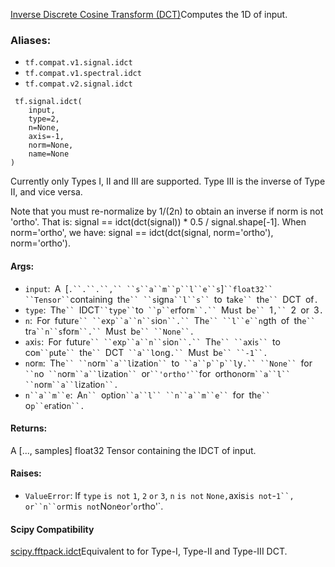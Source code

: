[Inverse Discrete Cosine Transform (DCT)](https://en.wikipedia.org/wiki/Discrete_cosine_transform#Inverse_transforms)Computes the 1D  of input.

### Aliases:
- `tf.compat.v1.signal.idct`
- `tf.compat.v1.spectral.idct`
- `tf.compat.v2.signal.idct`

```
 tf.signal.idct(
    input,
    type=2,
    n=None,
    axis=-1,
    norm=None,
    name=None
)
```

Currently only Types I, II and III are supported. Type III is the inverse of Type II, and vice versa.

Note that you must re-normalize by 1/(2n) to obtain an inverse if norm is not 'ortho'. That is: signal == idct(dct(signal)) * 0.5 / signal.shape[-1]. When norm='ortho', we have: signal == idct(dct(signal, norm='ortho'), norm='ortho').
#### Args:
- `input`:` `A` `[`.``.``.``,`` ``s``a``m``p``l``e``s`]` ``float32`` ``Tensor`` `cont`a`ining` `th`e`` ``s`ign`a``l``s`` `to` `t`a`k`e`` `th`e`` `DCT` `of`.`
- `type`:` `Th`e`` `IDCT` ``type`` `to` ``p``e`rfor`m``.`` `Mu`s`t` `b`e`` `1`,`` `2` `or` `3`.`
- `n`:` `For` `futur`e`` ``e`x`p``a``n``s`io`n``.`` `Th`e`` ``l``e``n`gth` `of` `th`e`` `tr`a``n``s`for`m``.`` `Mu`s`t` `b`e`` ``None``.`
- `a`xi`s`:` `For` `futur`e`` ``e`x`p``a``n``s`io`n``.`` `Th`e`` ``a`xi`s`` `to` `co`m``p`ut`e`` `th`e`` `DCT` ``a``l`o`n`g`.`` `Mu`s`t` `b`e`` ``-1``.`
- `n`or`m`:` `Th`e`` ``n`or`m``a``l`iz`a`tio`n`` `to` ``a``p``p``l`y`.`` ``None`` `for` ``n`o` ``n`or`m``a``l`iz`a`tio`n`` `or` ``'ortho'`` `for` `ortho`n`or`m``a``l`` ``n`or`m``a``l`iz`a`tio`n``.`
- `n``a``m``e`:` `A`n`` `o`p`tio`n``a``l`` ``n``a``m``e`` `for` `th`e`` `o`p``e`r`a`tio`n``.`
#### Returns:

A [..., samples] float32 Tensor containing the IDCT of input.
#### Raises:
- `ValueError`: If `type` `is not` `1`, `2` `or` `3`, `n` `is not` `None,`axis`is not`-`1``, or``n``or`m`is not`No`n`e`or`'`or`tho'`.
#### Scipy Compatibility
[scipy.fftpack.idct](https://docs.scipy.org/doc/scipy-0.14.0/reference/generated/scipy.fftpack.idct.html)Equivalent to  for Type-I, Type-II and Type-III DCT.

